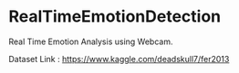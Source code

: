 # RealTimeEmotionDetection
Real Time Emotion Analysis using Webcam.

Dataset Link : https://www.kaggle.com/deadskull7/fer2013
